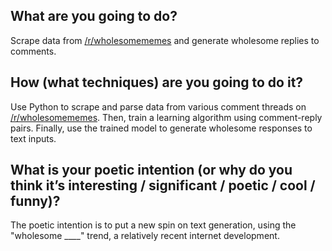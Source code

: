 
## What are you going to do?

Scrape data from [/r/wholesomememes](reddit.com/r/wholesomememes) and generate wholesome replies to comments.

## How (what techniques) are you going to do it?

Use Python to scrape and parse data from various comment threads on [/r/wholesomememes](reddit.com/r/wholesomememes). Then, train a learning algorithm using comment-reply pairs. Finally, use the trained model to generate wholesome responses to text inputs. 

## What is your poetic intention (or why do you think it’s interesting / significant / poetic / cool / funny)?

The poetic intention is to put a new spin on text generation, using the "wholesome ____" trend, a relatively recent internet development.